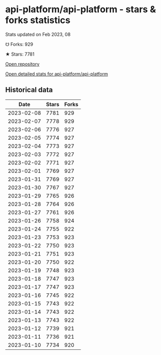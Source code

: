 # api-platform/api-platform - stars & forks statistics

Stats updated on Feb 2023, 08

☋ Forks: 929

★ Stars: 7781

[Open repository](https://github.com/api-platform/api-platform)

[Open detailed stats for api-platform/api-platform](https://reviewgithub.com/rep/api-platform/api-platform)

## Historical data
| Date | Stars | Forks |
|------|-------|-------|
| 2023-02-08 | 7781 | 929 | 
| 2023-02-07 | 7778 | 929 | 
| 2023-02-06 | 7776 | 927 | 
| 2023-02-05 | 7774 | 927 | 
| 2023-02-04 | 7773 | 927 | 
| 2023-02-03 | 7772 | 927 | 
| 2023-02-02 | 7771 | 927 | 
| 2023-02-01 | 7769 | 927 | 
| 2023-01-31 | 7769 | 927 | 
| 2023-01-30 | 7767 | 927 | 
| 2023-01-29 | 7765 | 926 | 
| 2023-01-28 | 7764 | 926 | 
| 2023-01-27 | 7761 | 926 | 
| 2023-01-26 | 7758 | 924 | 
| 2023-01-24 | 7755 | 922 | 
| 2023-01-23 | 7753 | 923 | 
| 2023-01-22 | 7750 | 923 | 
| 2023-01-21 | 7751 | 923 | 
| 2023-01-20 | 7750 | 922 | 
| 2023-01-19 | 7748 | 923 | 
| 2023-01-18 | 7747 | 923 | 
| 2023-01-17 | 7747 | 923 | 
| 2023-01-16 | 7745 | 922 | 
| 2023-01-15 | 7743 | 922 | 
| 2023-01-14 | 7743 | 922 | 
| 2023-01-13 | 7743 | 922 | 
| 2023-01-12 | 7739 | 921 | 
| 2023-01-11 | 7736 | 921 | 
| 2023-01-10 | 7734 | 920 | 

